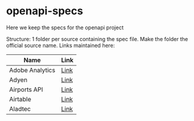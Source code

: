 # openapi-specs

Here we keep the specs for the openapi project

Structure: 1 folder per source containing the spec file. Make the folder the official source name.
Links maintained here:

| Name           | Link                                                                                       |
|----------------|--------------------------------------------------------------------------------------------|
| Adobe Analytics| [Link](https://github.com/adobe/aio-lib-analytics/blob/master/spec/analytics_api.json)     |
| Adyen          | [Link](https://github.com/Adyen/adyen-openapi/tree/main/json)                              |
| Airports API   | [Link](https://airport-web.appspot.com/api/docs/swagger.json)                              |
| Airtable       | [Link](https://github.com/TheF1rstPancake/AirtableOpenAPICustomBlock/blob/master/frontend/airtable_to_openapi.js) |
| Aladtec        | [Link](https://developer.aladtec.com/downloads/json_api_v3_openapi_spec.yml)               |
